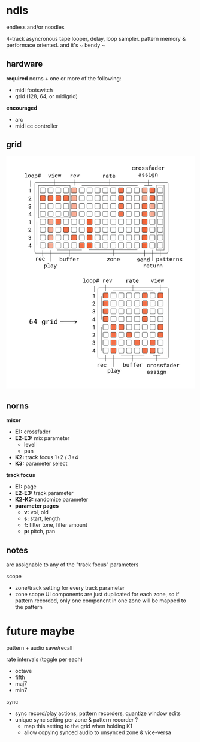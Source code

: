 # ndls

endless and/or noodles

4-track asyncronous tape looper, delay, loop sampler. pattern memory & performace oriented. and it's ~ bendy ~

## hardware

**required** norns + one or more of the following:
- midi footswitch
- grid (128, 64, or midigrid)

**encouraged**
- arc
- midi cc controller

## grid

![documentation image](doc/ndls.png)

## norns

**mixer**
- **E1:** crossfader
- **E2-E3:** mix parameter
  - level
  - pan
- **K2:** track focus 1+2 / 3+4
- **K3:** parameter select

**track focus**
- **E1:** page
- **E2-E3:** track parameter
- **K2-K3:** randomize parameter
- **parameter pages**
  - **v:** vol, old
  - **s:** start, length
  - **f:** filter tone, filter amount
  - **p:** pitch, pan

## notes

arc assignable to any of the "track focus" parameters

scope
- zone/track setting for every track parameter
- zone scope UI components are just duplicated for each zone, so if pattern recorded, only one component in one zone will be mapped to the pattern

# future maybe

pattern + audio save/recall

rate intervals (toggle per each)
- octave
- fifth
- maj7
- min7

sync
- sync record/play actions, pattern recorders, quantize window edits
- unique sync setting per zone & pattern recorder ? 
  - map this setting to the grid when holding K1
  - allow copying synced audio to unsynced zone & vice-versa

